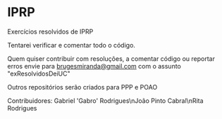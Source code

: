 # IPRP
Exercícios resolvidos de IPRP

Tentarei verificar e comentar todo o código.

Quem quiser contribuir com resoluções, a comentar código ou reportar erros envie para brugesmiranda@gmail.com com o assunto "exResolvidosDeiUC"

Outros repositórios serão criados para PPP e POAO

Contribuidores:
Gabriel 'Gabro' Rodrigues\nJoão Pinto Cabral\nRita Rodrigues
